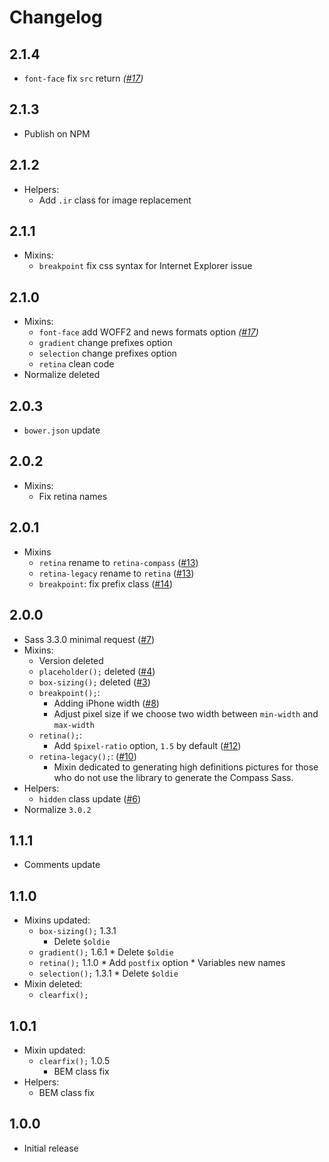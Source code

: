 # Changelog

## 2.1.4

* ``font-face`` fix `src` return *([#17](https://github.com/agenceepsilon/sass-mercury/issues/18))*

## 2.1.3

* Publish on NPM

## 2.1.2

* Helpers:
    * Add ``.ir`` class for image replacement

## 2.1.1

* Mixins:
    * ``breakpoint`` fix css syntax for Internet Explorer issue
    
## 2.1.0

* Mixins:
    * ``font-face`` add WOFF2 and news formats option *([#17](https://github.com/agenceepsilon/sass-mercury/issues/17))*
    * ``gradient`` change prefixes option
    * ``selection`` change prefixes option
    * ``retina`` clean code
* Normalize deleted

## 2.0.3

* ``bower.json`` update

## 2.0.2

* Mixins:
    * Fix retina names

## 2.0.1

* Mixins
    * ``retina`` rename to ``retina-compass`` ([#13](https://github.com/agenceepsilon/sass-mercury/issues/13))
    * ``retina-legacy`` rename to ``retina`` ([#13](https://github.com/agenceepsilon/sass-mercury/issues/13))
    * ``breakpoint``: fix prefix class ([#14](https://github.com/agenceepsilon/sass-mercury/issues/14))

## 2.0.0

* Sass 3.3.0 minimal request ([#7](https://github.com/agenceepsilon/sass-mercury/issues/7))
* Mixins:
    * Version deleted
    * ``placeholder();`` deleted ([#4](https://github.com/agenceepsilon/sass-mercury/issues/4))
    * ``box-sizing();`` deleted ([#3](https://github.com/agenceepsilon/sass-mercury/issues/3))
    * ``breakpoint();``:
        * Adding iPhone width ([#8](https://github.com/agenceepsilon/sass-mercury/issues/8))
        * Adjust pixel size if we choose two width between ``min-width`` and ``max-width``
    * ``retina();``:
        * Add ``$pixel-ratio`` option, ``1.5`` by default ([#12](https://github.com/agenceepsilon/sass-mercury/issues/12))
    * ``retina-legacy();``: ([#10](https://github.com/agenceepsilon/sass-mercury/issues/10))
        * Mixin dedicated to generating high definitions pictures for those who do not use the library to generate the Compass Sass.
* Helpers:
    * ``hidden`` class update ([#6](https://github.com/agenceepsilon/sass-mercury/issues/6))
* Normalize ``3.0.2``

## 1.1.1

* Comments update

## 1.1.0

* Mixins updated:
    * ``box-sizing();`` 1.3.1
        * Delete ``$oldie``
    * ``gradient();`` 1.6.1
            * Delete ``$oldie``
    * ``retina();`` 1.1.0
            * Add ``postfix`` option
            * Variables new names
    * ``selection();`` 1.3.1
            * Delete ``$oldie``
* Mixin deleted:
    * ``clearfix();``

## 1.0.1

* Mixin updated:
    * ``clearfix();`` 1.0.5
        * BEM class fix
* Helpers:
    * BEM class fix

## 1.0.0

* Initial release

